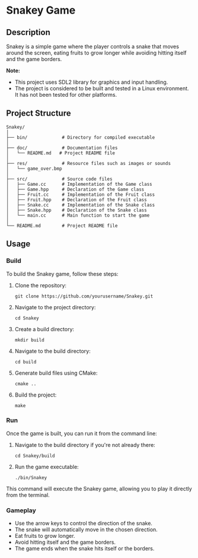  # Snakey Game
 
 ## Description
 Snakey is a simple game where the player controls a snake that moves around the screen, eating fruits to grow longer while avoiding hitting itself and the game borders.
 
 **Note:**
 - This project uses SDL2 library for graphics and input handling.
 - The project is considered to be built and tested in a Linux environment. It has not been tested for other platforms.
 
 ## Project Structure
 ```
 Snakey/
 │
 ├── bin/             # Directory for compiled executable
 │
 ├── doc/             # Documentation files
 │   └── README.md   # Project README file
 │
 ├── res/             # Resource files such as images or sounds
 │   └── game_over.bmp
 │
 ├── src/             # Source code files
 │   ├── Game.cc      # Implementation of the Game class
 │   ├── Game.hpp     # Declaration of the Game class
 │   ├── Fruit.cc     # Implementation of the Fruit class
 │   ├── Fruit.hpp    # Declaration of the Fruit class
 │   ├── Snake.cc     # Implementation of the Snake class
 │   ├── Snake.hpp    # Declaration of the Snake class
 │   └── main.cc      # Main function to start the game
 │
 └── README.md        # Project README file
 ```
 
 ## Usage
 
 ### Build
 To build the Snakey game, follow these steps:
 
 1. Clone the repository:
    ```
    git clone https://github.com/yourusername/Snakey.git
    ```
 
 2. Navigate to the project directory:
    ```
    cd Snakey
    ```
 
 3. Create a build directory:
    ```
    mkdir build
    ```
 
 4. Navigate to the build directory:
    ```
    cd build
    ```
 
 5. Generate build files using CMake:
    ```
    cmake ..
    ```
 
 6. Build the project:
    ```
    make
    ```
 
 ### Run
 Once the game is built, you can run it from the command line:
 
 1. Navigate to the build directory if you're not already there:
    ```
    cd Snakey/build
    ```
 
 2. Run the game executable:
    ```
    ./bin/Snakey
    ```
 
 This command will execute the Snakey game, allowing you to play it directly from the terminal.
 
 ### Gameplay
 - Use the arrow keys to control the direction of the snake.
 - The snake will automatically move in the chosen direction.
 - Eat fruits to grow longer.
 - Avoid hitting itself and the game borders.
 - The game ends when the snake hits itself or the borders.
